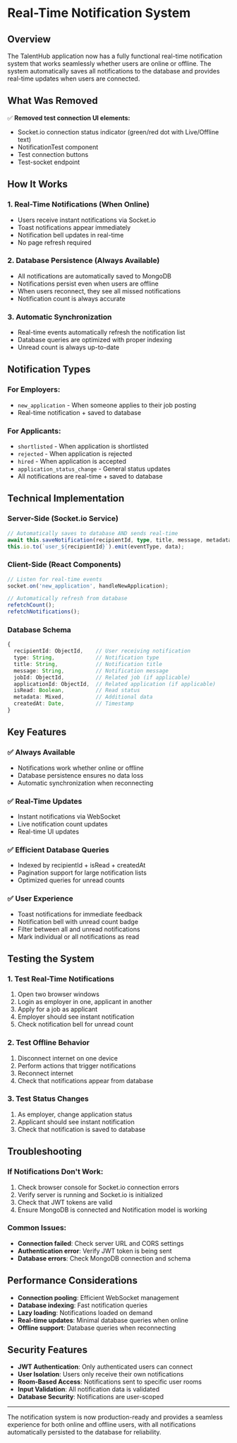 # Real-Time Notification System

## Overview

The TalentHub application now has a fully functional real-time notification system that works seamlessly whether users are online or offline. The system automatically saves all notifications to the database and provides real-time updates when users are connected.

## What Was Removed

✅ **Removed test connection UI elements:**
- Socket.io connection status indicator (green/red dot with Live/Offline text)
- NotificationTest component
- Test connection buttons
- Test-socket endpoint

## How It Works

### 1. **Real-Time Notifications (When Online)**
- Users receive instant notifications via Socket.io
- Toast notifications appear immediately
- Notification bell updates in real-time
- No page refresh required

### 2. **Database Persistence (Always Available)**
- All notifications are automatically saved to MongoDB
- Notifications persist even when users are offline
- When users reconnect, they see all missed notifications
- Notification count is always accurate

### 3. **Automatic Synchronization**
- Real-time events automatically refresh the notification list
- Database queries are optimized with proper indexing
- Unread count is always up-to-date

## Notification Types

### **For Employers:**
- `new_application` - When someone applies to their job posting
- Real-time notification + saved to database

### **For Applicants:**
- `shortlisted` - When application is shortlisted
- `rejected` - When application is rejected  
- `hired` - When application is accepted
- `application_status_change` - General status updates
- All notifications are real-time + saved to database

## Technical Implementation

### **Server-Side (Socket.io Service)**
```typescript
// Automatically saves to database AND sends real-time
await this.saveNotification(recipientId, type, title, message, metadata);
this.io.to(`user_${recipientId}`).emit(eventType, data);
```

### **Client-Side (React Components)**
```typescript
// Listen for real-time events
socket.on('new_application', handleNewApplication);

// Automatically refresh from database
refetchCount();
refetchNotifications();
```

### **Database Schema**
```typescript
{
  recipientId: ObjectId,    // User receiving notification
  type: String,             // Notification type
  title: String,            // Notification title
  message: String,          // Notification message
  jobId: ObjectId,          // Related job (if applicable)
  applicationId: ObjectId,  // Related application (if applicable)
  isRead: Boolean,          // Read status
  metadata: Mixed,          // Additional data
  createdAt: Date,          // Timestamp
}
```

## Key Features

### **✅ Always Available**
- Notifications work whether online or offline
- Database persistence ensures no data loss
- Automatic synchronization when reconnecting

### **✅ Real-Time Updates**
- Instant notifications via WebSocket
- Live notification count updates
- Real-time UI updates

### **✅ Efficient Database Queries**
- Indexed by recipientId + isRead + createdAt
- Pagination support for large notification lists
- Optimized queries for unread counts

### **✅ User Experience**
- Toast notifications for immediate feedback
- Notification bell with unread count badge
- Filter between all and unread notifications
- Mark individual or all notifications as read

## Testing the System

### **1. Test Real-Time Notifications**
1. Open two browser windows
2. Login as employer in one, applicant in another
3. Apply for a job as applicant
4. Employer should see instant notification
5. Check notification bell for unread count

### **2. Test Offline Behavior**
1. Disconnect internet on one device
2. Perform actions that trigger notifications
3. Reconnect internet
4. Check that notifications appear from database

### **3. Test Status Changes**
1. As employer, change application status
2. Applicant should see instant notification
3. Check that notification is saved to database

## Troubleshooting

### **If Notifications Don't Work:**
1. Check browser console for Socket.io connection errors
2. Verify server is running and Socket.io is initialized
3. Check that JWT tokens are valid
4. Ensure MongoDB is connected and Notification model is working

### **Common Issues:**
- **Connection failed**: Check server URL and CORS settings
- **Authentication error**: Verify JWT token is being sent
- **Database errors**: Check MongoDB connection and schema

## Performance Considerations

- **Connection pooling**: Efficient WebSocket management
- **Database indexing**: Fast notification queries
- **Lazy loading**: Notifications loaded on demand
- **Real-time updates**: Minimal database queries when online
- **Offline support**: Database queries when reconnecting

## Security Features

- **JWT Authentication**: Only authenticated users can connect
- **User Isolation**: Users only receive their own notifications
- **Room-Based Access**: Notifications sent to specific user rooms
- **Input Validation**: All notification data is validated
- **Database Security**: Notifications are user-scoped

---

The notification system is now production-ready and provides a seamless experience for both online and offline users, with all notifications automatically persisted to the database for reliability.
